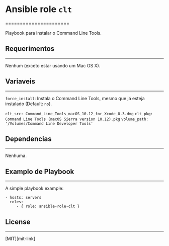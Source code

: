 # Ansible role `clt`
======================

Playbook para instalar o Command Line Tools.

## Requerimentos
---------------

Nenhum (exceto estar usando um Mac OS X).

## Variaveis
-----------------

`force_install`: Instala o Command Line Tools, mesmo que já esteja instalado (Default: `no`).

`clt_src: Command_Line_Tools_macOS_10.12_for_Xcode_8.3.dmg`
`clt_pkg: Command Line Tools (macOS Sierra version 10.12).pkg`
`volume_path: '/Volumes/Command Line Developer Tools'`

## Dependencias
---------------

Nenhuma.

## Examplo de Playbook
-------------------

A simple playbook example:

    - hosts: servers
      roles:
         - { role: ansible-role-clt }


## License
----------

[MIT][mit-link]
